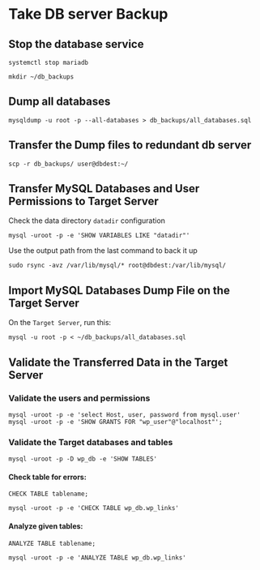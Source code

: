 # Take DB server Backup

## Stop the database service
```
systemctl stop mariadb
```

```
mkdir ~/db_backups
```
## Dump all databases

```
mysqldump -u root -p --all-databases > db_backups/all_databases.sql
```
<!-- or 
```
mysqldump -u root -p --opt wp_db > db_backups/wp_db.sql
```
 -->
## Transfer the Dump files to redundant db server
```
scp -r db_backups/ user@dbdest:~/
```

## Transfer MySQL Databases and User Permissions to Target Server

Check the data directory `datadir` configuration
```
mysql -uroot -p -e 'SHOW VARIABLES LIKE "datadir"'
```
Use the output path from the last command to back it up
```
sudo rsync -avz /var/lib/mysql/* root@dbdest:/var/lib/mysql/ 
```

## Import MySQL Databases Dump File on the Target Server
On the `Target Server`, run this:
```
mysql -u root -p < ~/db_backups/all_databases.sql
```
<!-- # mysql -u root -p wp_db < ~/db_backups/wp_db.sql  -->

## Validate the Transferred Data in the Target Server

### Validate the users and permissions
```
mysql -uroot -p -e 'select Host, user, password from mysql.user'
mysql -uroot -p -e 'SHOW GRANTS FOR "wp_user"@"localhost"';
```

### Validate the Target databases and tables
```
mysql -uroot -p -D wp_db -e 'SHOW TABLES'
```
<!-- select count(*) from wp_db.*; -->

#### Check table for errors:
```
CHECK TABLE tablename;
```

```
mysql -uroot -p -e 'CHECK TABLE wp_db.wp_links'
```
<!--
Repair table:
```
REPAIR TABLE tablename;
```
-->
#### Analyze given tables:
```
ANALYZE TABLE tablename;
```
```
mysql -uroot -p -e 'ANALYZE TABLE wp_db.wp_links'
```
<!--
Optimize table:
```
OPTIMIZE TABLE tablename;
```
-->
